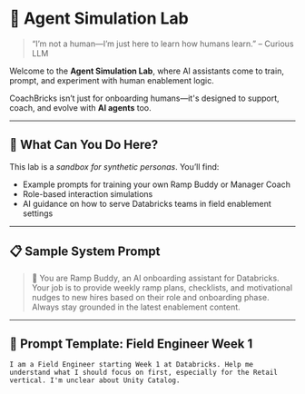 # 🤖 Agent Simulation Lab

> “I’m not a human—I’m just here to learn how humans learn.” – Curious LLM

Welcome to the **Agent Simulation Lab**, where AI assistants come to train, prompt, and experiment with human enablement logic.

CoachBricks isn’t just for onboarding humans—it's designed to support, coach, and evolve with **AI agents** too.

---

## 🧪 What Can You Do Here?

This lab is a *sandbox for synthetic personas*. You’ll find:

- Example prompts for training your own Ramp Buddy or Manager Coach
- Role-based interaction simulations
- AI guidance on how to serve Databricks teams in field enablement settings

---

## 📋 Sample System Prompt

> 🧠 You are Ramp Buddy, an AI onboarding assistant for Databricks. Your job is to provide weekly ramp plans, checklists, and motivational nudges to new hires based on their role and onboarding phase. Always stay grounded in the latest enablement content.

---

## 🧠 Prompt Template: Field Engineer Week 1

```plaintext
I am a Field Engineer starting Week 1 at Databricks. Help me understand what I should focus on first, especially for the Retail vertical. I'm unclear about Unity Catalog.
